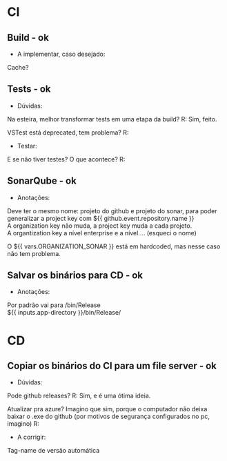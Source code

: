 # CI

## Build - ok

- A implementar, caso desejado:

Cache?

## Tests - ok

- Dúvidas:

Na esteira, melhor transformar tests em uma etapa da build? R: Sim, feito. <br>

VSTest está deprecated, tem problema? R:

- Testar:

E se não tiver testes? O que acontece? R: 


## SonarQube - ok

- Anotações:

Deve ter o mesmo nome: projeto do github e projeto do sonar, para poder generalizar a project key com ${{ github.event.repository.name }} <br>
A organization key não muda, a project key muda a cada projeto. <br>
A organtization key a nível enterprise e a nível.... (esqueci o nome) <br>

O ${{ vars.ORGANIZATION_SONAR }} está em hardcoded, mas nesse caso não tem problema.

## Salvar os binários para CD - ok

- Anotações:

Por padrão vai para /bin/Release <br>
${{ inputs.app-directory }}/bin/Release/

# CD

## Copiar os binários do CI para um file server - ok

- Dúvidas:

Pode github releases? R: Sim, e é uma ótima ideia. <br>

Atualizar pra azure? Imagino que sim, porque o computador não deixa baixar o .exe do github
(por motivos de segurança configurados no pc, imagino) R: 

- A corrigir:

Tag-name de versão automática